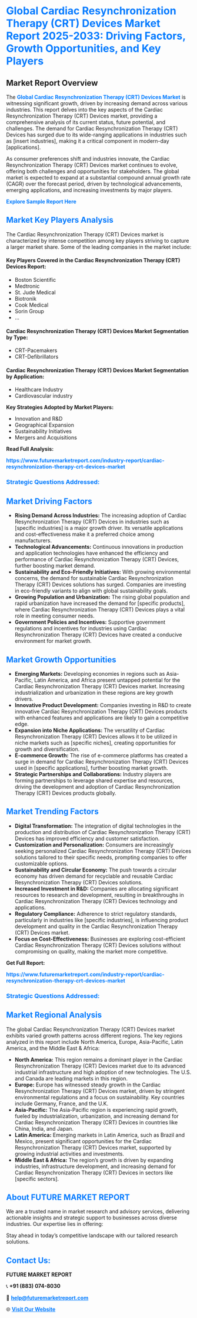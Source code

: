 <h1 style="color: #007BFF;">Global Cardiac Resynchronization Therapy (CRT) Devices Market Report 2025-2033: Driving Factors, Growth Opportunities, and Key Players</h1>

<section id="overview">
<h2>Market Report Overview</h2>
<p>The <a href="https://www.futuremarketreport.com/industry-report/cardiac-resynchronization-therapy-crt-devices-market" style="color: #007BFF; text-decoration: none;"><strong>Global Cardiac Resynchronization Therapy (CRT) Devices Market</strong></a> is witnessing significant growth, driven by increasing demand across various industries. This report delves into the key aspects of the Cardiac Resynchronization Therapy (CRT) Devices market, providing a comprehensive analysis of its current status, future potential, and challenges. The demand for Cardiac Resynchronization Therapy (CRT) Devices has surged due to its wide-ranging applications in industries such as [insert industries], making it a critical component in modern-day [applications].</p>
<p>As consumer preferences shift and industries innovate, the Cardiac Resynchronization Therapy (CRT) Devices market continues to evolve, offering both challenges and opportunities for stakeholders. The global market is expected to expand at a substantial compound annual growth rate (CAGR) over the forecast period, driven by technological advancements, emerging applications, and increasing investments by major players.</p>
</section>

<section id="overview">
<p><a href="https://www.futuremarketreport.com/request-sample/reportId=64111" style="color: #007BFF; text-decoration: none;"><strong>Explore Sample Report Here</strong></a></p>
</section>

<section id="key-players">
<h2 style="color: #007BFF;">Market Key Players Analysis</h2>
<p>The Cardiac Resynchronization Therapy (CRT) Devices market is characterized by intense competition among key players striving to capture a larger market share. Some of the leading companies in the market include:</p>
<h4>Key Players Covered in the Cardiac Resynchronization Therapy (CRT) Devices Report:</h4>
<ul><li>Boston Scientific</li><li>Medtronic</li><li>St. Jude Medical</li><li>Biotronik</li><li>Cook Medical</li><li>Sorin Group</li><li>...</li></ul>
<h4>Cardiac Resynchronization Therapy (CRT) Devices Market Segmentation by Type:</h4>
<ul><li>CRT-Pacemakers</li><li>CRT-Defibrillators</li></ul>

<h4>Cardiac Resynchronization Therapy (CRT) Devices Market Segmentation by Application:</h4>
<ul><li>Healthcare Industry</li><li>Cardiovascular industry</li></ul>
<p><strong>Key Strategies Adopted by Market Players:</strong></p>
<ul>
<li>Innovation and R&D</li>
<li>Geographical Expansion</li>
<li>Sustainability Initiatives</li>
<li>Mergers and Acquisitions</li>
</ul>
</section>

<section>
<p><strong>Read Full Analysis: </strong></p><a href="https://www.futuremarketreport.com/industry-report/cardiac-resynchronization-therapy-crt-devices-market" style="color: #007BFF; text-decoration: none;"><strong>https://www.futuremarketreport.com/industry-report/cardiac-resynchronization-therapy-crt-devices-market</strong></a>
<h3 style="color: #007BFF;">Strategic Questions Addressed:</h3>
</section>

<section id="driving-factors">
<h2 style="color: #007BFF;">Market Driving Factors</h2>
<ul>
<li><strong>Rising Demand Across Industries:</strong> The increasing adoption of Cardiac Resynchronization Therapy (CRT) Devices in industries such as [specific industries] is a major growth driver. Its versatile applications and cost-effectiveness make it a preferred choice among manufacturers.</li>
<li><strong>Technological Advancements:</strong> Continuous innovations in production and application technologies have enhanced the efficiency and performance of Cardiac Resynchronization Therapy (CRT) Devices, further boosting market demand.</li>
<li><strong>Sustainability and Eco-Friendly Initiatives:</strong> With growing environmental concerns, the demand for sustainable Cardiac Resynchronization Therapy (CRT) Devices solutions has surged. Companies are investing in eco-friendly variants to align with global sustainability goals.</li>
<li><strong>Growing Population and Urbanization:</strong> The rising global population and rapid urbanization have increased the demand for [specific products], where Cardiac Resynchronization Therapy (CRT) Devices plays a vital role in meeting consumer needs.</li>
<li><strong>Government Policies and Incentives:</strong> Supportive government regulations and incentives for industries using Cardiac Resynchronization Therapy (CRT) Devices have created a conducive environment for market growth.</li>
</ul>
</section>

<section id="growth-opportunities">
<h2 style="color: #007BFF;">Market Growth Opportunities</h2>
<ul>
<li><strong>Emerging Markets:</strong> Developing economies in regions such as Asia-Pacific, Latin America, and Africa present untapped potential for the Cardiac Resynchronization Therapy (CRT) Devices market. Increasing industrialization and urbanization in these regions are key growth drivers.</li>
<li><strong>Innovative Product Development:</strong> Companies investing in R&D to create innovative Cardiac Resynchronization Therapy (CRT) Devices products with enhanced features and applications are likely to gain a competitive edge.</li>
<li><strong>Expansion into Niche Applications:</strong> The versatility of Cardiac Resynchronization Therapy (CRT) Devices allows it to be utilized in niche markets such as [specific niches], creating opportunities for growth and diversification.</li>
<li><strong>E-commerce Growth:</strong> The rise of e-commerce platforms has created a surge in demand for Cardiac Resynchronization Therapy (CRT) Devices used in [specific applications], further boosting market growth.</li>
<li><strong>Strategic Partnerships and Collaborations:</strong> Industry players are forming partnerships to leverage shared expertise and resources, driving the development and adoption of Cardiac Resynchronization Therapy (CRT) Devices products globally.</li>
</ul>
</section>

<section id="trending-factors">
<h2 style="color: #007BFF;">Market Trending Factors</h2>
<ul>
<li><strong>Digital Transformation:</strong> The integration of digital technologies in the production and distribution of Cardiac Resynchronization Therapy (CRT) Devices has improved efficiency and customer satisfaction.</li>
<li><strong>Customization and Personalization:</strong> Consumers are increasingly seeking personalized Cardiac Resynchronization Therapy (CRT) Devices solutions tailored to their specific needs, prompting companies to offer customizable options.</li>
<li><strong>Sustainability and Circular Economy:</strong> The push towards a circular economy has driven demand for recyclable and reusable Cardiac Resynchronization Therapy (CRT) Devices solutions.</li>
<li><strong>Increased Investment in R&D:</strong> Companies are allocating significant resources to research and development, resulting in breakthroughs in Cardiac Resynchronization Therapy (CRT) Devices technology and applications.</li>
<li><strong>Regulatory Compliance:</strong> Adherence to strict regulatory standards, particularly in industries like [specific industries], is influencing product development and quality in the Cardiac Resynchronization Therapy (CRT) Devices market.</li>
<li><strong>Focus on Cost-Effectiveness:</strong> Businesses are exploring cost-efficient Cardiac Resynchronization Therapy (CRT) Devices solutions without compromising on quality, making the market more competitive.</li>
</ul>
</section>

<section>
<p><strong>Get Full Report: </strong></p><a href="https://www.futuremarketreport.com/industry-report/cardiac-resynchronization-therapy-crt-devices-market" style="color: #007BFF; text-decoration: none;"><strong>https://www.futuremarketreport.com/industry-report/cardiac-resynchronization-therapy-crt-devices-market</strong></a>
<h3 style="color: #007BFF;">Strategic Questions Addressed:</h3>
</section>


<section id="regional-analysis">
<h2 style="color: #007BFF;">Market Regional Analysis</h2>
<p>The global Cardiac Resynchronization Therapy (CRT) Devices market exhibits varied growth patterns across different regions. The key regions analyzed in this report include North America, Europe, Asia-Pacific, Latin America, and the Middle East & Africa:</p>
<ul>
<li><strong>North America:</strong> This region remains a dominant player in the Cardiac Resynchronization Therapy (CRT) Devices market due to its advanced industrial infrastructure and high adoption of new technologies. The U.S. and Canada are leading markets in this region.</li>
<li><strong>Europe:</strong> Europe has witnessed steady growth in the Cardiac Resynchronization Therapy (CRT) Devices market, driven by stringent environmental regulations and a focus on sustainability. Key countries include Germany, France, and the U.K.</li>
<li><strong>Asia-Pacific:</strong> The Asia-Pacific region is experiencing rapid growth, fueled by industrialization, urbanization, and increasing demand for Cardiac Resynchronization Therapy (CRT) Devices in countries like China, India, and Japan.</li>
<li><strong>Latin America:</strong> Emerging markets in Latin America, such as Brazil and Mexico, present significant opportunities for the Cardiac Resynchronization Therapy (CRT) Devices market, supported by growing industrial activities and investments.</li>
<li><strong>Middle East & Africa:</strong> The region’s growth is driven by expanding industries, infrastructure development, and increasing demand for Cardiac Resynchronization Therapy (CRT) Devices in sectors like [specific sectors].</li>
</ul>
</section>

<footer>
<h2 style="color: #007BFF;">About FUTURE MARKET REPORT</h2>
<p>We are a trusted name in market research and advisory services, delivering actionable insights and strategic support to businesses across diverse industries. Our expertise lies in offering:</p>

<p>Stay ahead in today’s competitive landscape with our tailored research solutions.</p>

<h2 style="color: #007BFF;">Contact Us:</h2>
<p><strong>FUTURE MARKET REPORT</strong></p>
<p>📞 <strong>+91 (883) 074-8030</strong></p>
<p>📧 <strong><a href="mailto:help@futuremarketreport.com" style="color: #007BFF;">help@futuremarketreport.com</a></strong></p>
<p>🌐 <strong><a href="https://www.futuremarketreport.com/" style="color: #007BFF;">Visit Our Website</a></strong></p>
</footer>